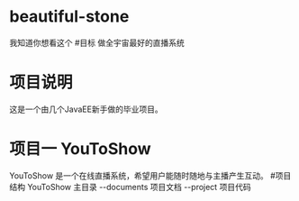 # beautiful-stone
我知道你想看这个
#目标
做全宇宙最好的直播系统
# 项目说明
这是一个由几个JavaEE新手做的毕业项目。
# 项目一 YouToShow
 YouToShow 是一个在线直播系统，希望用户能随时随地与主播产生互动。
#项目结构
YouToShow 			主目录
--documents 			项目文档
--project 			项目代码

